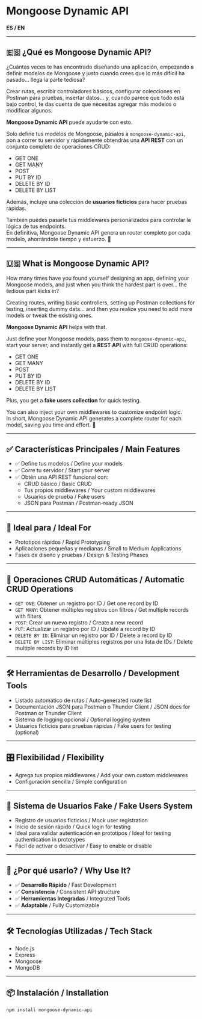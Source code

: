 # Mongoose Dynamic API

**ES / EN**

---

## 🇪🇸 ¿Qué es Mongoose Dynamic API?

¿Cuántas veces te has encontrado diseñando una aplicación, empezando a definir modelos de Mongoose y justo cuando crees que lo más difícil ha pasado… llega la parte tediosa?

Crear rutas, escribir controladores básicos, configurar colecciones en Postman para pruebas, insertar datos… y, cuando parece que todo está bajo control, te das cuenta de que necesitas agregar más modelos o modificar algunos.

**Mongoose Dynamic API** puede ayudarte con esto.

Solo define tus modelos de Mongoose, pásalos a `mongoose-dynamic-api`, pon a correr tu servidor y rápidamente obtendrás una **API REST** con un conjunto completo de operaciones CRUD:

- GET ONE  
- GET MANY  
- POST  
- PUT BY ID  
- DELETE BY ID  
- DELETE BY LIST  

Además, incluye una colección de **usuarios ficticios** para hacer pruebas rápidas.

También puedes pasarle tus middlewares personalizados para controlar la lógica de tus endpoints.  
En definitiva, Mongoose Dynamic API genera un router completo por cada modelo, ahorrándote tiempo y esfuerzo. 🎯

---

## 🇺🇸 What is Mongoose Dynamic API?

How many times have you found yourself designing an app, defining your Mongoose models, and just when you think the hardest part is over… the tedious part kicks in?

Creating routes, writing basic controllers, setting up Postman collections for testing, inserting dummy data… and then you realize you need to add more models or tweak the existing ones.

**Mongoose Dynamic API** helps with that.

Just define your Mongoose models, pass them to `mongoose-dynamic-api`, start your server, and instantly get a **REST API** with full CRUD operations:

- GET ONE  
- GET MANY  
- POST  
- PUT BY ID  
- DELETE BY ID  
- DELETE BY LIST  

Plus, you get a **fake users collection** for quick testing.

You can also inject your own middlewares to customize endpoint logic.  
In short, Mongoose Dynamic API generates a complete router for each model, saving you time and effort. 🎯

---

## ✅ Características Principales / Main Features

- ✅ Define tus modelos / Define your models  
- ✅ Corre tu servidor / Start your server  
- ✅ Obtén una API REST funcional con:
  - CRUD básico / Basic CRUD
  - Tus propios middlewares / Your custom middlewares  
  - Usuarios de prueba / Fake users  
  - JSON para Postman / Postman-ready JSON

---

## 🎯 Ideal para / Ideal For

- Prototipos rápidos / Rapid Prototyping  
- Aplicaciones pequeñas y medianas / Small to Medium Applications  
- Fases de diseño y pruebas / Design & Testing Phases  

---

## 🚀 Operaciones CRUD Automáticas / Automatic CRUD Operations

- `GET ONE`: Obtener un registro por ID / Get one record by ID  
- `GET MANY`: Obtener múltiples registros con filtros / Get multiple records with filters  
- `POST`: Crear un nuevo registro / Create a new record  
- `PUT`: Actualizar un registro por ID / Update a record by ID  
- `DELETE BY ID`: Eliminar un registro por ID / Delete a record by ID  
- `DELETE BY LIST`: Eliminar múltiples registros por una lista de IDs / Delete multiple records by ID list

---

## 🛠️ Herramientas de Desarrollo / Development Tools

- Listado automático de rutas / Auto-generated route list  
- Documentación JSON para Postman o Thunder Client / JSON docs for Postman or Thunder Client  
- Sistema de logging opcional / Optional logging system  
- Usuarios ficticios para pruebas rápidas / Fake users for testing (optional)

---

## 🎛️ Flexibilidad / Flexibility

- Agrega tus propios middlewares / Add your own custom middlewares  
- Configuración sencilla / Simple configuration  

---

## 👥 Sistema de Usuarios Fake / Fake Users System

- Registro de usuarios ficticios / Mock user registration  
- Inicio de sesión rápido / Quick login for testing  
- Ideal para validar autenticación en prototipos / Ideal for testing authentication in prototypes  
- Fácil de activar o desactivar / Easy to enable or disable

---

## 🤔 ¿Por qué usarlo? / Why Use It?

- ✅ **Desarrollo Rápido** / Fast Development  
- ✅ **Consistencia** / Consistent API structure  
- ✅ **Herramientas Integradas** / Integrated Tools  
- ✅ **Adaptable** / Fully Customizable  

---

## 🛠️ Tecnologías Utilizadas / Tech Stack

- Node.js  
- Express  
- Mongoose  
- MongoDB

---

## 📦 Instalación / Installation

```bash
npm install mongoose-dynamic-api
